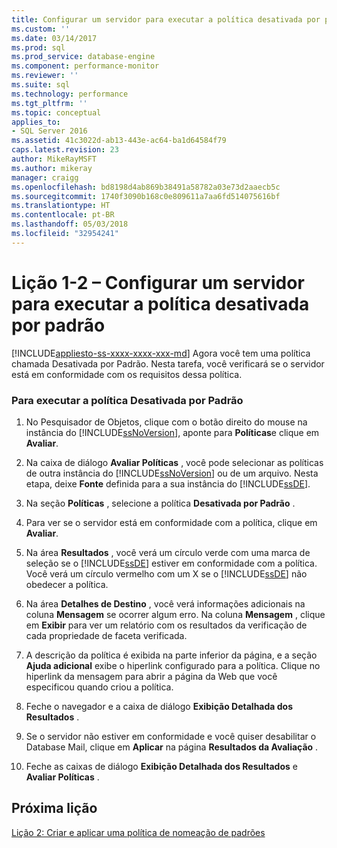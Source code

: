 ```yaml
---
title: Configurar um servidor para executar a política desativada por padrão | Microsoft Docs
ms.custom: ''
ms.date: 03/14/2017
ms.prod: sql
ms.prod_service: database-engine
ms.component: performance-monitor
ms.reviewer: ''
ms.suite: sql
ms.technology: performance
ms.tgt_pltfrm: ''
ms.topic: conceptual
applies_to:
- SQL Server 2016
ms.assetid: 41c3022d-ab13-443e-ac64-ba1d64584f79
caps.latest.revision: 23
author: MikeRayMSFT
ms.author: mikeray
manager: craigg
ms.openlocfilehash: bd8198d4ab869b38491a58782a03e73d2aaecb5c
ms.sourcegitcommit: 1740f3090b168c0e809611a7aa6fd514075616bf
ms.translationtype: HT
ms.contentlocale: pt-BR
ms.lasthandoff: 05/03/2018
ms.locfileid: "32954241"
---
```

# <a name="lesson-1-2---configure-a-server-to-run-the-off-by-default-policy"></a>Lição 1-2 – Configurar um servidor para executar a política desativada por padrão
[!INCLUDE[appliesto-ss-xxxx-xxxx-xxx-md](../../includes/appliesto-ss-xxxx-xxxx-xxx-md.md)]
Agora você tem uma política chamada Desativada por Padrão. Nesta tarefa, você verificará se o servidor está em conformidade com os requisitos dessa política.  
  
### <a name="to-run-the-off-by-default-policy"></a>Para executar a política Desativada por Padrão  
  
1.  No Pesquisador de Objetos, clique com o botão direito do mouse na instância do [!INCLUDE[ssNoVersion](../../includes/ssnoversion-md.md)], aponte para **Políticas**e clique em **Avaliar**.  
  
2.  Na caixa de diálogo **Avaliar Políticas** , você pode selecionar as políticas de outra instância do [!INCLUDE[ssNoVersion](../../includes/ssnoversion-md.md)] ou de um arquivo. Nesta etapa, deixe **Fonte** definida para a sua instância do [!INCLUDE[ssDE](../../includes/ssde-md.md)].  
  
3.  Na seção **Políticas** , selecione a política **Desativada por Padrão** .  
  
4.  Para ver se o servidor está em conformidade com a política, clique em **Avaliar**.  
  
5.  Na área **Resultados** , você verá um círculo verde com uma marca de seleção se o [!INCLUDE[ssDE](../../includes/ssde-md.md)] estiver em conformidade com a política. Você verá um círculo vermelho com um X se o [!INCLUDE[ssDE](../../includes/ssde-md.md)] não obedecer a política.  
  
6.  Na área **Detalhes de Destino** , você verá informações adicionais na coluna **Mensagem** se ocorrer algum erro. Na coluna **Mensagem** , clique em **Exibir** para ver um relatório com os resultados da verificação de cada propriedade de faceta verificada.  
  
7.  A descrição da política é exibida na parte inferior da página, e a seção **Ajuda adicional** exibe o hiperlink configurado para a política. Clique no hiperlink da mensagem para abrir a página da Web que você especificou quando criou a política.  
  
8.  Feche o navegador e a caixa de diálogo **Exibição Detalhada dos Resultados** .  
  
9. Se o servidor não estiver em conformidade e você quiser desabilitar o Database Mail, clique em **Aplicar** na página **Resultados da Avaliação** .  
  
10. Feche as caixas de diálogo **Exibição Detalhada dos Resultados** e **Avaliar Políticas** .  
  
## <a name="next-lesson"></a>Próxima lição  
[Lição 2: Criar e aplicar uma política de nomeação de padrões](../../relational-databases/policy-based-management/lesson-2-create-and-apply-a-naming-standards-policy.md)  
  
  
  
